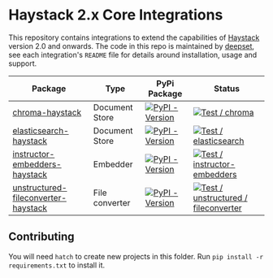 # Haystack 2.x Core Integrations

This repository contains integrations to extend the capabilities of [Haystack](https://github.com/deepset-ai/haystack) version 2.0 and
onwards. The code in this repo is maintained by [deepset](https://www.deepset.ai), see each integration's `README` file for details around installation, usage and support.

| Package                                                           | Type           | PyPi Package                                                                                                                                 | Status                                                                                                                                                                                                                                                                            |
| ----------------------------------------------------------------- | -------------- | -------------------------------------------------------------------------------------------------------------------------------------------- | --------------------------------------------------------------------------------------------------------------------------------------------------------------------------------------------------------------------------------------------------------------------------------- |
| [chroma-haystack](integrations/chroma/)                        | Document Store | [![PyPI - Version](https://img.shields.io/pypi/v/chroma-haystack.svg)](https://pypi.org/project/chroma-haystack)                             | [![Test / chroma](https://github.com/deepset-ai/haystack-core-integrations/actions/workflows/chroma.yml/badge.svg)](https://github.com/deepset-ai/haystack-core-integrations/actions/workflows/chroma.yml)                      |
| [elasticsearch-haystack](integrations/elasticsearch/)          | Document Store | [![PyPI - Version](https://img.shields.io/pypi/v/elasticsearch-haystack.svg)](https://pypi.org/project/elasticsearch-haystack)               | [![Test / elasticsearch](https://github.com/deepset-ai/haystack-core-integrations/actions/workflows/elasticsearch.yml/badge.svg)](https://github.com/deepset-ai/haystack-core-integrations/actions/workflows/elasticsearch.yml) |
| [instructor-embedders-haystack](integrations/instructor-embedders/) | Embedder       | [![PyPI - Version](https://img.shields.io/pypi/v/instructor-embedders-haystack.svg)](https://pypi.org/project/instructor-embedders-haystack) | [![Test / instructor-embedders](https://github.com/deepset-ai/haystack-core-integrations/actions/workflows/components_instructor_embedders.yml/badge.svg)](https://github.com/deepset-ai/haystack-core-integrations/actions/workflows/instructor_embedders.yml)        |
| [unstructured-fileconverter-haystack](integrations/unstructured/fileconverter/) | File converter       | [![PyPI - Version](https://img.shields.io/pypi/v/unstructured-fileconverter-haystack.svg)](https://pypi.org/project/unstructured-fileconverter-haystack) | [![Test / unstructured / fileconverter](https://github.com/deepset-ai/haystack-core-integrations/actions/workflows/unstructured_fileconverter.yml/badge.svg)](https://github.com/deepset-ai/haystack-core-integrations/actions/workflows/unstructured_fileconverter.yml)

## Contributing

You will need `hatch` to create new projects in this folder. Run `pip install -r requirements.txt` to install it.
